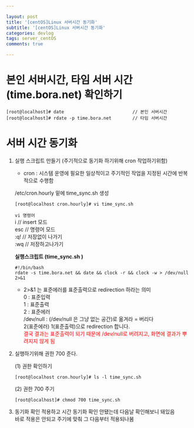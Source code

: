 ```yaml
---

layout: post
title: '[centOS]Linux 서버시간 동기화'
subtitle: '[centOS]Linux 서버시간 동기화'
categories: devlog
tags: server_centOS
comments: true

---
```



# 본인 서버시간, 타임 서버 시간(time.bora.net) 확인하기

```linux
[root@localhost]# date							// 본인 서버시간
[root@localhost]# rdate -p time.bora.net		// 타임 서버시간
```

# 서버 시간 동기화


1. 실행 스크립트 만들기 (주기적으로 동기화 하기위해 cron 작업하기위함)
	-	cron : 시스템 운영에 필요한 일상적이고 주기적인 작업을 지정된 시간에 반복적으로 수행함

	/etc/cron.hourly 밑에 time_sync.sh 생성
	```linux
	[root@localhost cron.hourly]# vi time_sync.sh
	```
	`vi 명령어`  
	i // insert 모드  
	esc // 명령어 모드  
	:q! //  저장없이 나가기  
	:wq // 저장하고나가기  

	<span style = "font-weight : bold">실행스크립트 (time_sync.sh )</span>
	```
	#!/bin/bash  
	rdate -s time.bora.net && date && clock -r && clock -w > /dev/null 2>&1
	```
	- 2>&1 는 표준에러를 표준출력으로 redirection 하라는 의미  
	0 : 표준입력  
	1 : 표준출력  
	2 : 표준에러  
/dev/null : (/dev/null 은 그냥 없는 공간)로 옮겨라 = 버리다  
2(표준에러) 1(표준출력)으로 redirection 합니다.  
<span style = "color : red">결국 결과는 표준출력이 되기 때문에 /dev/null로 버려지고, 화면에 결과가 뿌려지지 않게 됨</span>

2. 실행하기위해 권한 700 준다.  
	
	(1) 권한 확인하기
	```linux
	[root@localhost cron.hourly]# ls -l time_sync.sh
	```
	(2) 권한 700 주기
	```linux
	[root@localhost]# chmod 700 time_sync.sh
	```



3. 동기화 확인
	적용하고 시간 동기화 확인 안됐는데 다음날 확인해보니 돼있음  
	바로 적용은 안되고 주기에 맞춰 그 다음부터 적용되나봄